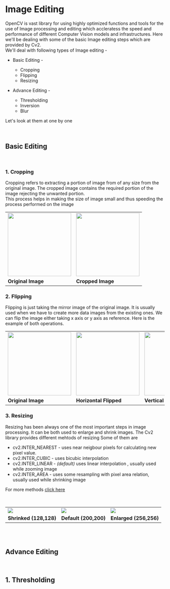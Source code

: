# Image Editing

OpenCV is vast library for using highly optimized functions and tools for the use of Image processing and editing which accleratess the speed and performance of different Computer Vision models and infrastructures. Here we'll be dealing with some of the basic Image editing steps which are provided by Cv2.
<br>
We'll deal with following types of Image editing -

- Basic Editing -
    -  Cropping
    -  Flipping
    -  Resizing

- Advance Editing -
    -  Thresholding
    -  Inversion
    -  Blur

Let's look at them at one by one

<br>

## Basic Editing
<br> 

### 1. Cropping 
Cropping refers to extracting a portion of image from of any size from the original image. The cropped image contains the required portion of the image rejecting the unwanted portion. <br>
This process helps in making the size of image small and thus 
speeding the process performed on the image 
<br>
<table align="center">
    <tr>
        <td><img src="https://github.com/anshumyname/Open-contributions/tree/master/Anshuman_OpenCV/images/Lenna_.png" width=200 height=200></td>
        <td><img src="https://github.com/anshumyname/Open-contributions/tree/master/Anshuman_OpenCV/images/lena_crop.png" width=200 height=200></td>
    </tr>
    <tr>
        <td><b>Original Image</b></td>
        <td><b>Cropped Image</b></td>
    </tr>
</table>

### 2. Flipping
Flipping is just taking the mirror image of the original image. It is usually used when we have to create more data images from the existing ones. We can flip the image either taking x axis or y axis as reference. Here is the example of both operations.
<br>
<table align="center">
    <tr>
        <td><img src="https://github.com/anshumyname/Open-contributions/tree/master/Anshuman_OpenCV/images/Lenna_.png" width=200 height=200></td>
        <td><img src="https://github.com/anshumyname/Open-contributions/tree/master/Anshuman_OpenCV/images/horiz_flip.png" width=200 height=200></td>
        <td><img src="https://github.com/anshumyname/Open-contributions/tree/master/Anshuman_OpenCV/images/vert_flip.png" width=200 height=200></td>
    </tr>
    <tr>
        <td><b>Original Image</b></td>
        <td><b>Horizontal Flipped</b></td>
        <td><b>Vertical Flipped</b></td>
    </tr>
</table>

### 3. Resizing
Resizing has been always one of the most important steps in image processing. It can be both used to enlarge and shrink images. The Cv2 library provides different mehtods of resizing Some of them are 

- cv2.INTER_NEAREST - uses near neigbour pixels for calculating new pixel value.
- cv2.INTER_CUBIC - uses bicubic interpolation 
- cv2.INTER_LINEAR - *(default)* uses linear interpolation , usually used while zooming image
- cv2.INTER_AREA - uses some resampling with pixel area relation, usually used while shrinking image

For more methods [click here](https://docs.opencv.org/master/da/d54/group__imgproc__transform.html#ga5bb5a1fea74ea38e1a5445ca803ff121)

<br>
<table align="center">
    <tr>
        <td><img src="https://github.com/anshumyname/Open-contributions/tree/master/Anshuman_OpenCV/images/small.png" ></td>
        <td><img src="https://github.com/anshumyname/Open-contributions/tree/master/Anshuman_OpenCV/images/default.png"></td>
        <td><img src="https://github.com/anshumyname/Open-contributions/tree/master/Anshuman_OpenCV/images/large.png"></td>
    </tr>
    <tr>
        <td><b>Shrinked (128,128)</b></td>
        <td><b>Default (200,200)</b></td>
        <td><b>Enlarged (256,256)</b></td>
    </tr>
</table>

<br><br>

## Advance Editing
<br> 

## 1. Thresholding






